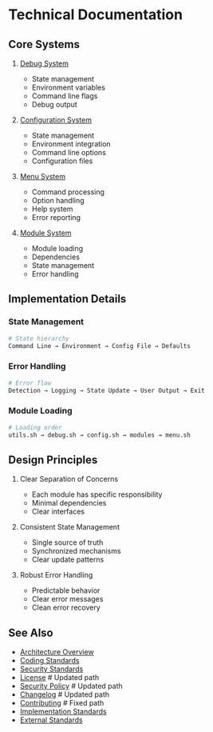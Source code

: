 # Technical Documentation

## Core Systems

1. [Debug System](debug.md)
   - State management
   - Environment variables
   - Command line flags
   - Debug output

2. [Configuration System](config.md)
   - State management
   - Environment integration
   - Command line options
   - Configuration files

3. [Menu System](menu.md)
   - Command processing
   - Option handling
   - Help system
   - Error reporting

4. [Module System](modules.md)
   - Module loading
   - Dependencies
   - State management
   - Error handling

## Implementation Details

### State Management

```bash
# State hierarchy
Command Line → Environment → Config File → Defaults
```

### Error Handling

```bash
# Error flow
Detection → Logging → State Update → User Output → Exit
```

### Module Loading

```bash
# Loading order
utils.sh → debug.sh → config.sh → modules → menu.sh
```

## Design Principles

1. Clear Separation of Concerns
   - Each module has specific responsibility
   - Minimal dependencies
   - Clear interfaces

2. Consistent State Management
   - Single source of truth
   - Synchronized mechanisms
   - Clear update patterns

3. Robust Error Handling
   - Predictable behavior
   - Clear error messages
   - Clean error recovery

## See Also

- [Architecture Overview](../dev/architecture.md)
- [Coding Standards](../standards/coding.md)
- [Security Standards](../standards/security.md)
- [License](../../../LICENSE.md)                # Updated path
- [Security Policy](../SECURITY.md)             # Updated path
- [Changelog](../../../CHANGELOG.md)            # Updated path
- [Contributing](../../CONTRIBUTING.md)  # Fixed path
- [Implementation Standards](../dev/standardization.md)
- [External Standards](../standards/references.md)

```
